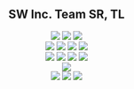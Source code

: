 <h2 align="center">SW Inc. Team SR, TL</h2>
<div align="center">
  <img src="https://img.shields.io/badge/c++-00599C?style=for-the-badge&logo=cplusplus&logoColor=white">
  <img src="https://img.shields.io/badge/csharp-512BD4?style=for-the-badge&logo=csharp&logoColor=white">
  <img src="https://img.shields.io/badge/kotlin-7F52FF?style=for-the-badge&logo=kotlin&logoColor=white">
</div>

<div align="center">
  <img src="https://img.shields.io/badge/.net-512BD4?style=for-the-badge&logo=dotnet&logoColor=white">
  <img src="https://img.shields.io/badge/devexpress-FF7200?style=for-the-badge&logo=devexpress&logoColor=white">
  <img src="https://img.shields.io/badge/maui-0078D4?style=for-the-badge&logo=xamarin&logoColor=white">
  <img src="https://img.shields.io/badge/unity-FFFFFF?style=for-the-badge&logo=unity&logoColor=black">
</div>

<div align="center">
  <img src="https://img.shields.io/badge/mssql-CC2927?style=for-the-badge&logo=microsoftsqlserver&logoColor=white">
  <img src="https://img.shields.io/badge/mysql-4479A1?style=for-the-badge&logo=mysql&logoColor=white">
  <img src="https://img.shields.io/badge/docker-2496ED?style=for-the-badge&logo=docker&logoColor=white">
  <img src="https://img.shields.io/badge/azure-0078D4?style=for-the-badge&logo=microsoftazure&logoColor=white">
</div>

<div align="center">
  <img src="https://img.shields.io/badge/mitsubishi-E60012?style=for-the-badge&logo=mitsubishi&logoColor=white">
</div>

<div align="center">
  <img src="https://img.shields.io/badge/visual studio-5C2D91?style=for-the-badge&logo=visualstudio&logoColor=white">
  <img src="https://img.shields.io/badge/vs code-007ACC?style=for-the-badge&logo=visualstudiocode&logoColor=white">
  <img src="https://img.shields.io/badge/android studio-34A853?style=for-the-badge&logo=android&logoColor=white">
</div>
